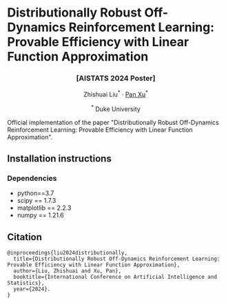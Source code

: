 # Distributionally Robust Off-Dynamics Reinforcement Learning: Provable Efficiency with Linear Function Approximation
### <p align="center">[AISTATS 2024 Poster]</p>
<p align="center">
  <a>Zhishuai Liu</a><sup>*</sup> ·
  <a href="https://panxulab.github.io/">Pan Xu</a><sup>*</sup>
</p>
<p align="center">
<sup>*</sup> Duke University
</p>


Official implementation of the paper "Distributionally Robust Off-Dynamics Reinforcement Learning: Provable Efficiency with Linear Function Approximation".

## Installation instructions


### Dependencies
- python==3.7
- scipy == 1.7.3
- matplotlib == 2.2.3
- numpy == 1.21.6


## Citation
```
@inproceedings{liu2024distributionally,
  title={Distributionally Robust Off-Dynamics Reinforcement Learning: Provable Efficiency with Linear Function Approximation},
  author={Liu, Zhishuai and Xu, Pan},
  booktitle={International Conference on Artificial Intelligence and Statistics},
  year={2024}.
}
```

